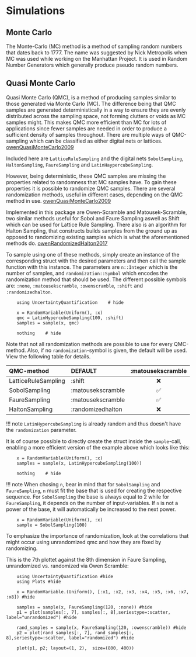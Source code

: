 # Simulations

## Monte Carlo

The Monte-Carlo (MC) method is a method of sampling random numbers that dates back to 1777. The name was suggested by Nick Metropolis when MC was used while working on the Manhattan Project.
It is used in Random Number Generators which generally produce pseudo random numbers.

## Quasi Monte Carlo 
Quasi Monte Carlo (QMC), is a method of producing samples similar to those generated via Monte Carlo (MC).
The difference being that QMC samples are generated deterministically in a way to ensure they are evenly distributed across the sampling space, not forming clutters or voids as MC samples might.
This makes QMC more efficient than MC for lots of applications since fewer samples are needed in order to produce a sufficient density of samples throughout. There are multiple ways of QMC-sampling which can be classified as either digital nets or lattices. [owenQuasiMonteCarlo2009](@cite)

Included here are `LatticeRuleSampling` and the digital nets `SobolSampling`, `HaltonSampling`, `FaureSampling` and `LatinHaypercubeSampling`.

However, being deterministic, these QMC samples are missing the properties related to randomness that MC samples have.
To gain these properties it is possible to randomize QMC samples.
There are several randomization methods, useful in different cases, depending on the QMC method in use. [owenQuasiMonteCarlo2009](@cite)

Implemented in this package are Owen-Scramble and Matousek-Scramble, two similar methods useful for Sobol and Faure Sampling aswell as Shift which can be used for Lattice Rule Sampling.
There also is an algorithm for Halton Sampling, that constructs builds samples from the ground up as opposed to randomizing existing samples which is what the aforementioned methods do. [owenRandomizedHalton2017](@cite)

To sample using one of these methods, simply create an instance of the corresponding struct with the desired parameters and then call the sample function with this instance. The parameters are `n::Integer` which is the number of samples, and `randomization::Symbol` which encodes the randomization method that should be used. The different possible symbols are: `:none`, `:matousekscramble`, `:owenscramble`, `:shift` and `:randomizedhalton`.

```@example QMC
    using UncertaintyQuantification    # hide

    x = RandomVariable(Uniform(), :x)
    qmc = LatinHypercubeSampling(100, :shift)
    samples = sample(x, qmc)

    nothing    # hide
```

Note that not all randomization methods are possible to use for every QMC-method. 
Also, if no `randomization`-symbol is given, the default will be used. 
View the following table for details.

| QMC-method | DEFAULT | :matousekscramble | :owenscramble | :shift | :randomizedhalton | :none  |
| :--------- | :------ | :---------------: | :-----------: | :----: | :---------------: | :----: |
| LatticeRuleSampling | :shift | ❌ | ❌ | ✅ | ❌ | ✅ |
| SobolSampling | :matousekscramble | ✅ | ✅ | ❌ | ❌ | ✅ |
| FaureSampling | :matousekscramble | ✅ | ✅ | ❌ | ❌ | ✅ |
| HaltonSampling | :randomizedhalton | ❌ | ❌ | ❌ | ✅ | ✅ |

!!! note
    `LatinHypercubeSampling` is already random and thus doesn't have the `randomization` parameter. 

It is of course possible to directly create the struct inside the `sample`-call, enabling a more efficient version of the example above which looks like this:

```@example QMC
    x = RandomVariable(Uniform(), :x)
    samples = sample(x, LatinHypercubeSampling(100))
    
    nothing    # hide
```
!!! note
    When chosing `n`, bear in mind that for `SobolSampling` and `FaureSampling`, `n` must fit the base that is used for creating the respective sequence. For `SobolSampling` the base is always equal to 2 while for `FaureSampling`, it depends on the number of input-variables. If `n` is not a power of the base, it will automatically be increased to the next power.

```@example QMC
    x = RandomVariable(Uniform(), :x)
    sample = SobolSampling(100)
```

To emphasize the importance of randomization, look at the correlations that might occur using unrandomized qmc and how they are fixed by randomizing. 

This is the 7th plottet against the 8th dimension in Faure Sampling, unrandomized vs. randomized via Owen Scramble:
```@example plots 
    using UncertaintyQuantification #hide
    using Plots #hide
    
    x = RandomVariable.(Uniform(), [:x1, :x2, :x3, :x4, :x5, :x6, :x7, :x8]) #hide

    samples = sample(x, FaureSampling(120, :none)) #hide 
    p1 = plot(samples[:, 7], samples[:, 8],seriestype=:scatter, label="unrandomized") #hide

    rand_samples = sample(x, FaureSampling(120, :owenscramble)) #hide
    p2 = plot(rand_samples[:, 7], rand_samples[:, 8],seriestype=:scatter, label="randomized") #hide

    plot(p1, p2; layout=(1, 2),  size=(800, 400))
```

